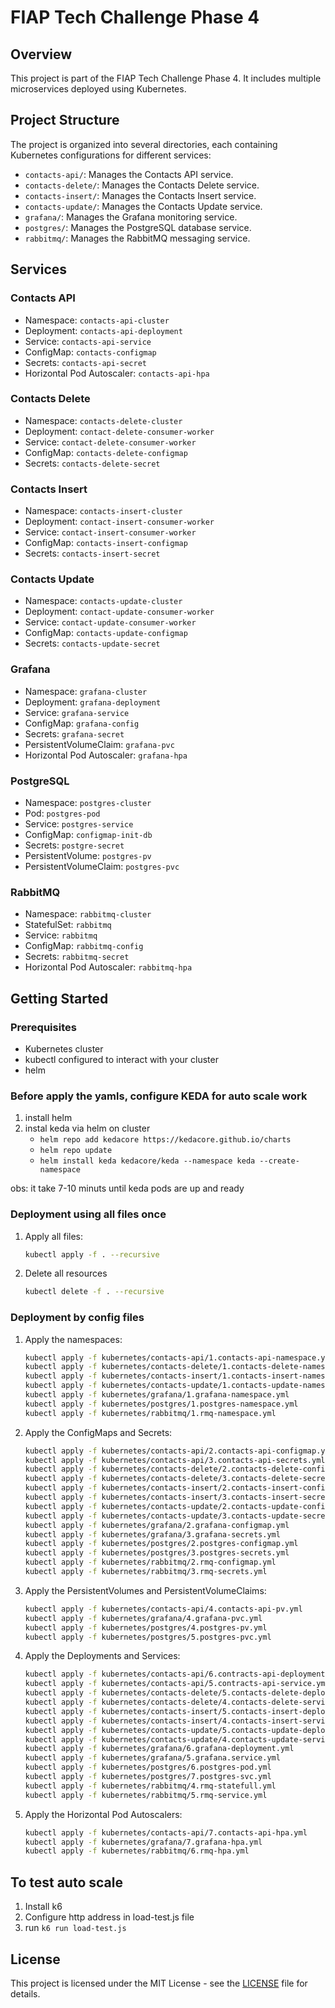 # FIAP Tech Challenge Phase 4

## Overview

This project is part of the FIAP Tech Challenge Phase 4. It includes multiple microservices deployed using Kubernetes.

## Project Structure

The project is organized into several directories, each containing Kubernetes configurations for different services:

- `contacts-api/`: Manages the Contacts API service.
- `contacts-delete/`: Manages the Contacts Delete service.
- `contacts-insert/`: Manages the Contacts Insert service.
- `contacts-update/`: Manages the Contacts Update service.
- `grafana/`: Manages the Grafana monitoring service.
- `postgres/`: Manages the PostgreSQL database service.
- `rabbitmq/`: Manages the RabbitMQ messaging service.

## Services

### Contacts API

- Namespace: `contacts-api-cluster`
- Deployment: `contacts-api-deployment`
- Service: `contacts-api-service`
- ConfigMap: `contacts-configmap`
- Secrets: `contacts-api-secret`
- Horizontal Pod Autoscaler: `contacts-api-hpa`

### Contacts Delete

- Namespace: `contacts-delete-cluster`
- Deployment: `contact-delete-consumer-worker`
- Service: `contact-delete-consumer-worker`
- ConfigMap: `contacts-delete-configmap`
- Secrets: `contacts-delete-secret`

### Contacts Insert

- Namespace: `contacts-insert-cluster`
- Deployment: `contact-insert-consumer-worker`
- Service: `contact-insert-consumer-worker`
- ConfigMap: `contacts-insert-configmap`
- Secrets: `contacts-insert-secret`

### Contacts Update

- Namespace: `contacts-update-cluster`
- Deployment: `contact-update-consumer-worker`
- Service: `contact-update-consumer-worker`
- ConfigMap: `contacts-update-configmap`
- Secrets: `contacts-update-secret`

### Grafana

- Namespace: `grafana-cluster`
- Deployment: `grafana-deployment`
- Service: `grafana-service`
- ConfigMap: `grafana-config`
- Secrets: `grafana-secret`
- PersistentVolumeClaim: `grafana-pvc`
- Horizontal Pod Autoscaler: `grafana-hpa`

### PostgreSQL

- Namespace: `postgres-cluster`
- Pod: `postgres-pod`
- Service: `postgres-service`
- ConfigMap: `configmap-init-db`
- Secrets: `postgre-secret`
- PersistentVolume: `postgres-pv`
- PersistentVolumeClaim: `postgres-pvc`

### RabbitMQ

- Namespace: `rabbitmq-cluster`
- StatefulSet: `rabbitmq`
- Service: `rabbitmq`
- ConfigMap: `rabbitmq-config`
- Secrets: `rabbitmq-secret`
- Horizontal Pod Autoscaler: `rabbitmq-hpa`

## Getting Started

### Prerequisites

- Kubernetes cluster
- kubectl configured to interact with your cluster
- helm
### Before apply the yamls, configure KEDA for auto scale work
1. install helm
2. instal keda via helm on cluster
    * `helm repo add kedacore https://kedacore.github.io/charts`
    * `helm repo update`
    * `helm install keda kedacore/keda --namespace keda --create-namespace`

obs: it take 7-10 minuts until keda pods are up and ready

### Deployment using all files once

1. Apply all files:
    ```sh
    kubectl apply -f . --recursive
    ```

2. Delete all resources
    ```sh
    kubectl delete -f . --recursive
    ```

### Deployment by config files

1. Apply the namespaces:
    ```sh
    kubectl apply -f kubernetes/contacts-api/1.contacts-api-namespace.yml
    kubectl apply -f kubernetes/contacts-delete/1.contacts-delete-namespace.yml
    kubectl apply -f kubernetes/contacts-insert/1.contacts-insert-namespace.yml
    kubectl apply -f kubernetes/contacts-update/1.contacts-update-namespace.yml
    kubectl apply -f kubernetes/grafana/1.grafana-namespace.yml
    kubectl apply -f kubernetes/postgres/1.postgres-namespace.yml
    kubectl apply -f kubernetes/rabbitmq/1.rmq-namespace.yml
    ```

2. Apply the ConfigMaps and Secrets:
    ```sh
    kubectl apply -f kubernetes/contacts-api/2.contacts-api-configmap.yml
    kubectl apply -f kubernetes/contacts-api/3.contacts-api-secrets.yml
    kubectl apply -f kubernetes/contacts-delete/2.contacts-delete-configmap.yml
    kubectl apply -f kubernetes/contacts-delete/3.contacts-delete-secrets.yml
    kubectl apply -f kubernetes/contacts-insert/2.contacts-insert-configmap.yml
    kubectl apply -f kubernetes/contacts-insert/3.contacts-insert-secrets.yml
    kubectl apply -f kubernetes/contacts-update/2.contacts-update-configmap.yml
    kubectl apply -f kubernetes/contacts-update/3.contacts-update-secrets.yml
    kubectl apply -f kubernetes/grafana/2.grafana-configmap.yml
    kubectl apply -f kubernetes/grafana/3.grafana-secrets.yml
    kubectl apply -f kubernetes/postgres/2.postgres-configmap.yml
    kubectl apply -f kubernetes/postgres/3.postgres-secrets.yml
    kubectl apply -f kubernetes/rabbitmq/2.rmq-configmap.yml
    kubectl apply -f kubernetes/rabbitmq/3.rmq-secrets.yml
    ```

3. Apply the PersistentVolumes and PersistentVolumeClaims:
    ```sh
    kubectl apply -f kubernetes/contacts-api/4.contacts-api-pv.yml
    kubectl apply -f kubernetes/grafana/4.grafana-pvc.yml
    kubectl apply -f kubernetes/postgres/4.postgres-pv.yml
    kubectl apply -f kubernetes/postgres/5.postgres-pvc.yml
    ```

4. Apply the Deployments and Services:
    ```sh
    kubectl apply -f kubernetes/contacts-api/6.contracts-api-deployment.yml
    kubectl apply -f kubernetes/contacts-api/5.contracts-api-service.yml
    kubectl apply -f kubernetes/contacts-delete/5.contacts-delete-deployment.yaml
    kubectl apply -f kubernetes/contacts-delete/4.contacts-delete-service.yaml
    kubectl apply -f kubernetes/contacts-insert/5.contacts-insert-deployment.yaml
    kubectl apply -f kubernetes/contacts-insert/4.contacts-insert-service.yaml
    kubectl apply -f kubernetes/contacts-update/5.contacts-update-deployment.yaml
    kubectl apply -f kubernetes/contacts-update/4.contacts-update-service.yaml
    kubectl apply -f kubernetes/grafana/6.grafana-deployment.yml
    kubectl apply -f kubernetes/grafana/5.grafana.service.yml
    kubectl apply -f kubernetes/postgres/6.postgres-pod.yml
    kubectl apply -f kubernetes/postgres/7.postgres-svc.yml
    kubectl apply -f kubernetes/rabbitmq/4.rmq-statefull.yml
    kubectl apply -f kubernetes/rabbitmq/5.rmq-service.yml
    ```

5. Apply the Horizontal Pod Autoscalers:
    ```sh
    kubectl apply -f kubernetes/contacts-api/7.contacts-api-hpa.yml
    kubectl apply -f kubernetes/grafana/7.grafana-hpa.yml
    kubectl apply -f kubernetes/rabbitmq/6.rmq-hpa.yml
    ```

## To test auto scale
1. Install k6
2. Configure http address in load-test.js file
3. run `k6 run load-test.js`
## License

This project is licensed under the MIT License - see the [LICENSE](LICENSE) file for details.